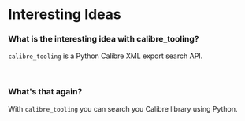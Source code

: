 # Interesting Ideas

### What is the interesting idea with calibre_tooling?

`calibre_tooling` is a Python Calibre XML export search API.

<br>

### What's that again?

With `calibre_tooling` you can search you Calibre library using Python.

